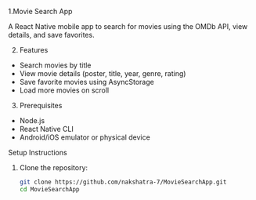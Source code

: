 1.Movie Search App

A React Native mobile app to search for movies using the OMDb API, view details, and save favorites.

2. Features
- Search movies by title
- View movie details (poster, title, year, genre, rating)
- Save favorite movies using AsyncStorage
- Load more movies on scroll

3. Prerequisites
- Node.js
- React Native CLI
- Android/iOS emulator or physical device

 Setup Instructions
1. Clone the repository:
   ```bash
   git clone https://github.com/nakshatra-7/MovieSearchApp.git
   cd MovieSearchApp

